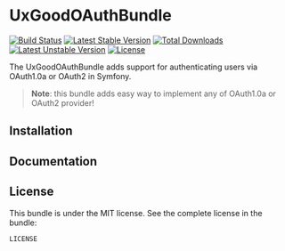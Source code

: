 UxGoodOAuthBundle
==============

[![Build Status](https://secure.travis-ci.org/uxgood/oauth-bundle.svg?branch=master)](http://travis-ci.org/uxgood/oauth-bundle) [![Latest Stable Version](https://poser.pugx.org/uxgood/oauth-bundle/v/stable.svg)](https://packagist.org/packages/uxgood/oauth-bundle) [![Total Downloads](https://poser.pugx.org/uxgood/oauth-bundle/downloads.svg)](https://packagist.org/packages/uxgood/oauth-bundle) [![Latest Unstable Version](https://poser.pugx.org/uxgood/oauth-bundle/v/unstable.svg)](https://packagist.org/packages/uxgood/oauth-bundle) [![License](https://poser.pugx.org/uxgood/oauth-bundle/license.svg)](https://packagist.org/packages/uxgood/oauth-bundle)

The UxGoodOAuthBundle adds support for authenticating users via OAuth1.0a or OAuth2 in Symfony.

> __Note__: this bundle adds easy way to implement any of OAuth1.0a or OAuth2 provider!

Installation
------------


Documentation
-------------


License
-------

This bundle is under the MIT license. See the complete license in the bundle:

    LICENSE
